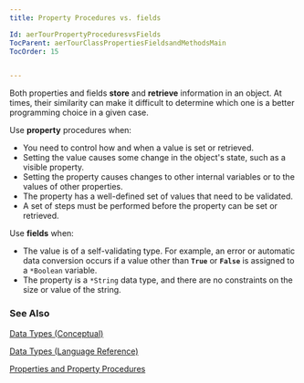 ```yaml
---
title: Property Procedures vs. fields

Id: aerTourPropertyProceduresvsFields
TocParent: aerTourClassPropertiesFieldsandMethodsMain
TocOrder: 15


---
```


Both properties and fields **store** and **retrieve** information in an object. At times, their similarity can make it difficult to determine which one is a better programming choice in a given case. 

Use **property** procedures when: 

- You need to control how and when a value is set or retrieved.
- Setting the value causes some change in the object's state, such as a visible
                property.
- Setting the property causes changes to other internal variables or to the
                values of other properties.
- The property has a well-defined set of values that need to be validated.
- A set of steps must be performed before the property can be set or retrieved.
                <br />

Use **fields** when: 

- The value is of a self-validating type. For example, an error or automatic data
                conversion occurs if a value other than **```True```** 
                or **```False```** 
                is assigned to a ```*Boolean```
                variable.
- The property is a ```*String``` data type, and there are no constraints on the
                size or value of the string.

### See Also
[Data Types (Conceptual)](ecrConDataTypes.html)

[Data Types (Language Reference)](ecrLrfDataTypesMain.html)

[Properties and Property Procedures](PropertiesandPropertyProcedures.html) 

